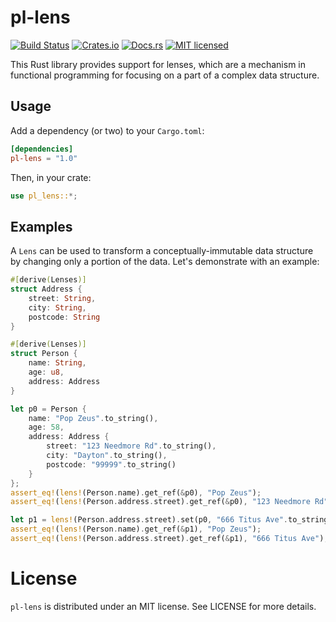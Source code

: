 # pl-lens

[![Build Status][travis-badge]][travis-url]
[![Crates.io][crates-badge]][crates-url]
[![Docs.rs][docs-badge]][docs-url]
[![MIT licensed][mit-badge]][mit-url]

[travis-badge]: https://travis-ci.com/plausiblelabs/lens-rs.svg?branch=master
[travis-url]: https://travis-ci.com/plausiblelabs/lens-rs
[crates-badge]: https://img.shields.io/crates/v/pl-lens.svg
[crates-url]: https://crates.io/crates/pl-lens
[docs-badge]: https://docs.rs/pl-lens/badge.svg
[docs-url]: https://docs.rs/pl-lens
[mit-badge]: https://img.shields.io/badge/license-MIT-blue.svg
[mit-url]: LICENSE

This Rust library provides support for lenses, which are a mechanism in functional programming for focusing on a part of a complex data structure.

## Usage

Add a dependency (or two) to your `Cargo.toml`:

```toml
[dependencies]
pl-lens = "1.0"
```

Then, in your crate:

```rust
use pl_lens::*;
```

## Examples

A `Lens` can be used to transform a conceptually-immutable data structure by changing only a portion of the data.  Let's demonstrate with an example:

```rust
#[derive(Lenses)]
struct Address {
    street: String,
    city: String,
    postcode: String
}

#[derive(Lenses)]
struct Person {
    name: String,
    age: u8,
    address: Address
}

let p0 = Person {
    name: "Pop Zeus".to_string(),
    age: 58,
    address: Address {
        street: "123 Needmore Rd".to_string(),
        city: "Dayton".to_string(),
        postcode: "99999".to_string()
    }
};
assert_eq!(lens!(Person.name).get_ref(&p0), "Pop Zeus");
assert_eq!(lens!(Person.address.street).get_ref(&p0), "123 Needmore Rd");

let p1 = lens!(Person.address.street).set(p0, "666 Titus Ave".to_string());
assert_eq!(lens!(Person.name).get_ref(&p1), "Pop Zeus");
assert_eq!(lens!(Person.address.street).get_ref(&p1), "666 Titus Ave");
```

# License

`pl-lens` is distributed under an MIT license.  See LICENSE for more details.
